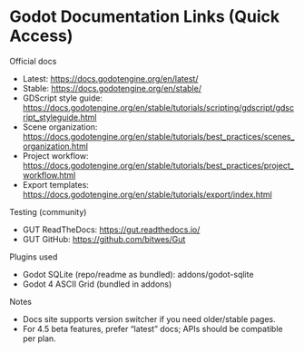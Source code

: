 # Godot Documentation Links (Quick Access)

Official docs
- Latest: https://docs.godotengine.org/en/latest/
- Stable: https://docs.godotengine.org/en/stable/
- GDScript style guide: https://docs.godotengine.org/en/stable/tutorials/scripting/gdscript/gdscript_styleguide.html
- Scene organization: https://docs.godotengine.org/en/stable/tutorials/best_practices/scenes_organization.html
- Project workflow: https://docs.godotengine.org/en/stable/tutorials/best_practices/project_workflow.html
- Export templates: https://docs.godotengine.org/en/stable/tutorials/export/index.html

Testing (community)
- GUT ReadTheDocs: https://gut.readthedocs.io/
- GUT GitHub: https://github.com/bitwes/Gut

Plugins used
- Godot SQLite (repo/readme as bundled): addons/godot-sqlite
- Godot 4 ASCII Grid (bundled in addons)

Notes
- Docs site supports version switcher if you need older/stable pages.
- For 4.5 beta features, prefer “latest” docs; APIs should be compatible per plan.
